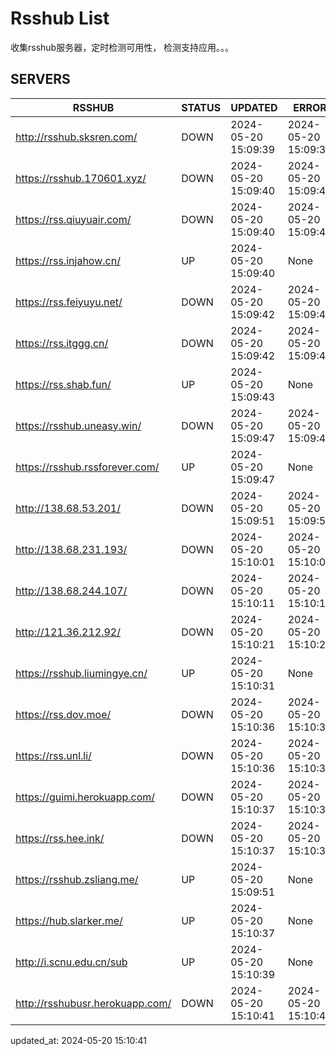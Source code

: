 # Rsshub List

收集rsshub服务器，定时检测可用性， 检测支持应用。。。


## SERVERS

|  RSSHUB   | STATUS  | UPDATED  | ERROR  | TWITTER |  
|  ----  | ----  | ----  | ----  | ---- |  
| http://rsshub.sksren.com/ | DOWN | 2024-05-20 15:09:39 | 2024-05-20 15:09:39 |  
| https://rsshub.170601.xyz/ | DOWN | 2024-05-20 15:09:40 | 2024-05-20 15:09:40 |  
| https://rss.qiuyuair.com/ | DOWN | 2024-05-20 15:09:40 | 2024-05-20 15:09:40 |  
| https://rss.injahow.cn/ | UP | 2024-05-20 15:09:40 | None ||  
| https://rss.feiyuyu.net/ | DOWN | 2024-05-20 15:09:42 | 2024-05-20 15:09:42 |  
| https://rss.itggg.cn/ | DOWN | 2024-05-20 15:09:42 | 2024-05-20 15:09:42 |  
| https://rss.shab.fun/ | UP | 2024-05-20 15:09:43 | None ||  
| https://rsshub.uneasy.win/ | DOWN | 2024-05-20 15:09:47 | 2024-05-20 15:09:47 |  
| https://rsshub.rssforever.com/ | UP | 2024-05-20 15:09:47 | None ||  
| http://138.68.53.201/ | DOWN | 2024-05-20 15:09:51 | 2024-05-20 15:09:51 |  
| http://138.68.231.193/ | DOWN | 2024-05-20 15:10:01 | 2024-05-20 15:10:01 |  
| http://138.68.244.107/ | DOWN | 2024-05-20 15:10:11 | 2024-05-20 15:10:11 |  
| http://121.36.212.92/ | DOWN | 2024-05-20 15:10:21 | 2024-05-20 15:10:21 |  
| https://rsshub.liumingye.cn/ | UP | 2024-05-20 15:10:31 | None ||  
| https://rss.dov.moe/ | DOWN | 2024-05-20 15:10:36 | 2024-05-20 15:10:36 |  
| https://rss.unl.li/ | DOWN | 2024-05-20 15:10:36 | 2024-05-20 15:10:36 |  
| https://guimi.herokuapp.com/ | DOWN | 2024-05-20 15:10:37 | 2024-05-20 15:10:37 |  
| https://rss.hee.ink/ | DOWN | 2024-05-20 15:10:37 | 2024-05-20 15:10:37 |  
| https://rsshub.zsliang.me/ | UP | 2024-05-20 15:09:51 | None |OK|  
| https://hub.slarker.me/ | UP | 2024-05-20 15:10:37 | None ||  
| http://i.scnu.edu.cn/sub | UP | 2024-05-20 15:10:39 | None ||  
| http://rsshubusr.herokuapp.com/ | DOWN | 2024-05-20 15:10:41 | 2024-05-20 15:10:41 |  
  

updated_at: 2024-05-20 15:10:41  
